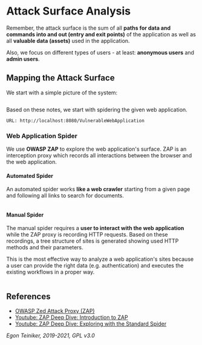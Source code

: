 # Attack Surface Analysis

Remember, the attack surface is the sum of all **paths for data and commands into and out (entry and exit points)** 
of the application as well as all **valuable data (assets)** used in the application.

Also, we focus on different types of users - at least: **anonymous users** and **admin users**.

## Mapping the Attack Surface

We start with a simple picture of the system:

![]()

Based on these notes, we start with spidering the given web application.

```
URL: http://localhost:8080/VulnerableWebApplication
```

### Web Application Spider

We use **OWASP ZAP** to explore the web application's surface.
ZAP is an interception proxy which records all interactions between the browser and the web application.

#### Automated Spider

An automated spider works **like a web crawler** starting from a given page and following all links to search for
documents.

![]()

#### Manual Spider 

The manual spider requires a **user to interact with the web application** while the ZAP proxy is recording HTTP
requests.
Based on these recordings, a tree structure of sites is generated showing used HTTP methods and their parameters.

This is the most effective way to analyze a web application's sites because a user can provide the right data
(e.g. authentication) and executes the existing workflows in a proper way.
 
![]()

## References
* [OWASP Zed Attack Proxy (ZAP)](https://www.zaproxy.org/)
* [Youtube: ZAP Deep Dive: Introduction to ZAP](https://youtu.be/CxjHGWk4BCs)
* [Youtube: ZAP Deep Dive: Exploring with the Standard Spider](https://youtu.be/mz2nhYpU-sw) 

*Egon Teiniker, 2019-2021, GPL v3.0*